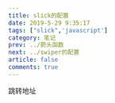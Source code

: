```yaml
---
title: slick的配置
date: 2019-5-29 9:35:17
tags: ["slick",'javascript']
category: 笔记
prev: ../箭头函数
next: ../swiper的配置
article: false
comments: true
---
```

跳转地址
<!-- more -->

<script>

if (typeof window !== 'undefined') {
  window.location.replace("/note/sclick的配置/")
}
</script>